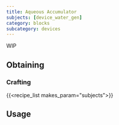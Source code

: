 ```yaml
---
title: Aqueous Accumulator
subjects: [device_water_gen]
category: blocks
subcategory: devices
---
```


WIP

Obtaining
---------

### Crafting
{{<recipe_list makes_param="subjects">}}

Usage
-----
